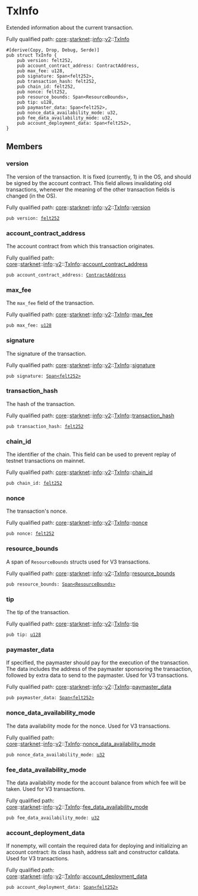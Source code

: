 # TxInfo

Extended information about the current transaction.

Fully qualified path: [core](./core.md)::[starknet](./core-starknet.md)::[info](./core-starknet-info.md)::[v2](./core-starknet-info-v2.md)::[TxInfo](./core-starknet-info-v2-TxInfo.md)

<pre><code class="language-cairo">#[derive(Copy, Drop, Debug, Serde)]
pub struct TxInfo {
    pub version: felt252,
    pub account_contract_address: ContractAddress,
    pub max_fee: u128,
    pub signature: Span&lt;felt252&gt;,
    pub transaction_hash: felt252,
    pub chain_id: felt252,
    pub nonce: felt252,
    pub resource_bounds: Span&lt;ResourceBounds&gt;,
    pub tip: u128,
    pub paymaster_data: Span&lt;felt252&gt;,
    pub nonce_data_availability_mode: u32,
    pub fee_data_availability_mode: u32,
    pub account_deployment_data: Span&lt;felt252&gt;,
}</code></pre>

## Members

### version

The version of the transaction. It is fixed (currently, 1) in the OS, and should be
signed by the account contract.
This field allows invalidating old transactions, whenever the meaning of the other
transaction fields is changed (in the OS).

Fully qualified path: [core](./core.md)::[starknet](./core-starknet.md)::[info](./core-starknet-info.md)::[v2](./core-starknet-info-v2.md)::[TxInfo](./core-starknet-info-v2-TxInfo.md)::[version](./core-starknet-info-v2-TxInfo.md#version)

<pre><code class="language-cairo">pub version: <a href="core-felt252.html">felt252</a></code></pre>


### account_contract_address

The account contract from which this transaction originates.

Fully qualified path: [core](./core.md)::[starknet](./core-starknet.md)::[info](./core-starknet-info.md)::[v2](./core-starknet-info-v2.md)::[TxInfo](./core-starknet-info-v2-TxInfo.md)::[account_contract_address](./core-starknet-info-v2-TxInfo.md#account_contract_address)

<pre><code class="language-cairo">pub account_contract_address: <a href="core-starknet-contract_address-ContractAddress.html">ContractAddress</a></code></pre>


### max_fee

The `max_fee` field of the transaction.

Fully qualified path: [core](./core.md)::[starknet](./core-starknet.md)::[info](./core-starknet-info.md)::[v2](./core-starknet-info-v2.md)::[TxInfo](./core-starknet-info-v2-TxInfo.md)::[max_fee](./core-starknet-info-v2-TxInfo.md#max_fee)

<pre><code class="language-cairo">pub max_fee: <a href="core-integer-u128.html">u128</a></code></pre>


### signature

The signature of the transaction.

Fully qualified path: [core](./core.md)::[starknet](./core-starknet.md)::[info](./core-starknet-info.md)::[v2](./core-starknet-info-v2.md)::[TxInfo](./core-starknet-info-v2-TxInfo.md)::[signature](./core-starknet-info-v2-TxInfo.md#signature)

<pre><code class="language-cairo">pub signature: <a href="core-array-Span.html">Span&lt;felt252&gt;</a></code></pre>


### transaction_hash

The hash of the transaction.

Fully qualified path: [core](./core.md)::[starknet](./core-starknet.md)::[info](./core-starknet-info.md)::[v2](./core-starknet-info-v2.md)::[TxInfo](./core-starknet-info-v2-TxInfo.md)::[transaction_hash](./core-starknet-info-v2-TxInfo.md#transaction_hash)

<pre><code class="language-cairo">pub transaction_hash: <a href="core-felt252.html">felt252</a></code></pre>


### chain_id

The identifier of the chain.
This field can be used to prevent replay of testnet transactions on mainnet.

Fully qualified path: [core](./core.md)::[starknet](./core-starknet.md)::[info](./core-starknet-info.md)::[v2](./core-starknet-info-v2.md)::[TxInfo](./core-starknet-info-v2-TxInfo.md)::[chain_id](./core-starknet-info-v2-TxInfo.md#chain_id)

<pre><code class="language-cairo">pub chain_id: <a href="core-felt252.html">felt252</a></code></pre>


### nonce

The transaction's nonce.

Fully qualified path: [core](./core.md)::[starknet](./core-starknet.md)::[info](./core-starknet-info.md)::[v2](./core-starknet-info-v2.md)::[TxInfo](./core-starknet-info-v2-TxInfo.md)::[nonce](./core-starknet-info-v2-TxInfo.md#nonce)

<pre><code class="language-cairo">pub nonce: <a href="core-felt252.html">felt252</a></code></pre>


### resource_bounds

A span of `ResourceBounds` structs used for V3 transactions.

Fully qualified path: [core](./core.md)::[starknet](./core-starknet.md)::[info](./core-starknet-info.md)::[v2](./core-starknet-info-v2.md)::[TxInfo](./core-starknet-info-v2-TxInfo.md)::[resource_bounds](./core-starknet-info-v2-TxInfo.md#resource_bounds)

<pre><code class="language-cairo">pub resource_bounds: <a href="core-array-Span.html">Span&lt;ResourceBounds&gt;</a></code></pre>


### tip

The tip of the transaction.

Fully qualified path: [core](./core.md)::[starknet](./core-starknet.md)::[info](./core-starknet-info.md)::[v2](./core-starknet-info-v2.md)::[TxInfo](./core-starknet-info-v2-TxInfo.md)::[tip](./core-starknet-info-v2-TxInfo.md#tip)

<pre><code class="language-cairo">pub tip: <a href="core-integer-u128.html">u128</a></code></pre>


### paymaster_data

If specified, the paymaster should pay for the execution of the transaction.
The data includes the address of the paymaster sponsoring the transaction, followed by
extra data to send to the paymaster.
Used for V3 transactions.

Fully qualified path: [core](./core.md)::[starknet](./core-starknet.md)::[info](./core-starknet-info.md)::[v2](./core-starknet-info-v2.md)::[TxInfo](./core-starknet-info-v2-TxInfo.md)::[paymaster_data](./core-starknet-info-v2-TxInfo.md#paymaster_data)

<pre><code class="language-cairo">pub paymaster_data: <a href="core-array-Span.html">Span&lt;felt252&gt;</a></code></pre>


### nonce_data_availability_mode

The data availability mode for the nonce.
Used for V3 transactions.

Fully qualified path: [core](./core.md)::[starknet](./core-starknet.md)::[info](./core-starknet-info.md)::[v2](./core-starknet-info-v2.md)::[TxInfo](./core-starknet-info-v2-TxInfo.md)::[nonce_data_availability_mode](./core-starknet-info-v2-TxInfo.md#nonce_data_availability_mode)

<pre><code class="language-cairo">pub nonce_data_availability_mode: <a href="core-integer-u32.html">u32</a></code></pre>


### fee_data_availability_mode

The data availability mode for the account balance from which fee will be taken.
Used for V3 transactions.

Fully qualified path: [core](./core.md)::[starknet](./core-starknet.md)::[info](./core-starknet-info.md)::[v2](./core-starknet-info-v2.md)::[TxInfo](./core-starknet-info-v2-TxInfo.md)::[fee_data_availability_mode](./core-starknet-info-v2-TxInfo.md#fee_data_availability_mode)

<pre><code class="language-cairo">pub fee_data_availability_mode: <a href="core-integer-u32.html">u32</a></code></pre>


### account_deployment_data

If nonempty, will contain the required data for deploying and initializing an account
contract: its class hash, address salt and constructor calldata.
Used for V3 transactions.

Fully qualified path: [core](./core.md)::[starknet](./core-starknet.md)::[info](./core-starknet-info.md)::[v2](./core-starknet-info-v2.md)::[TxInfo](./core-starknet-info-v2-TxInfo.md)::[account_deployment_data](./core-starknet-info-v2-TxInfo.md#account_deployment_data)

<pre><code class="language-cairo">pub account_deployment_data: <a href="core-array-Span.html">Span&lt;felt252&gt;</a></code></pre>


